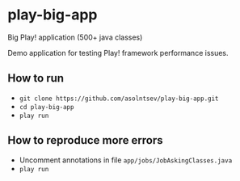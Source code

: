 # play-big-app
Big Play! application (500+ java classes)

Demo application for testing Play! framework performance issues.

## How to run
* `git clone https://github.com/asolntsev/play-big-app.git`
* `cd play-big-app`
* `play run`

## How to reproduce more errors
* Uncomment annotations in file `app/jobs/JobAskingClasses.java`
* `play run`